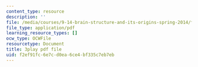 ```yaml
---
content_type: resource
description: ''
file: /media/courses/9-14-brain-structure-and-its-origins-spring-2014/f2ef91fc6e7cd0ea6ce4bf335c7eb7eb_555119.pdf
file_type: application/pdf
learning_resource_types: []
ocw_type: OCWFile
resourcetype: Document
title: 3play pdf file
uid: f2ef91fc-6e7c-d0ea-6ce4-bf335c7eb7eb
---
```

